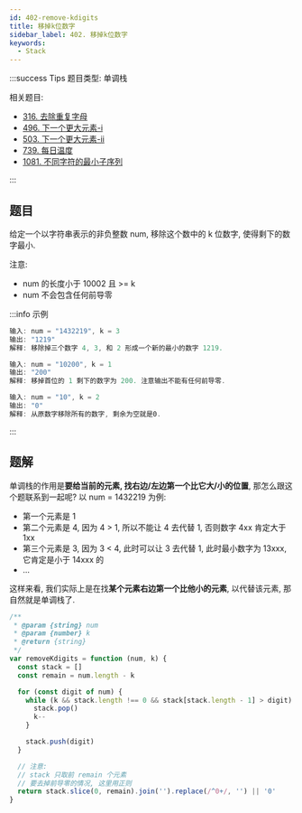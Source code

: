 ```yaml
---
id: 402-remove-kdigits
title: 移掉k位数字
sidebar_label: 402. 移掉k位数字
keywords:
  - Stack
---
```


:::success Tips
题目类型: 单调栈

相关题目:

- [316. 去除重复字母](/leetcode/medium/316-remove-duplicate-letters)
- [496. 下一个更大元素-i](/leetcode/easy/496-next-greater-element)
- [503. 下一个更大元素-ii](/leetcode/medium/503-next-greater-elements)
- [739. 每日温度](/leetcode/medium/739-daily-temperatures)
- [1081. 不同字符的最小子序列](/leetcode/medium/1081-smallest-subsequence)

:::

## 题目

给定一个以字符串表示的非负整数 num, 移除这个数中的 k 位数字, 使得剩下的数字最小.

注意:

- num 的长度小于 10002 且 >= k
- num 不会包含任何前导零

:::info 示例

```ts
输入: num = "1432219", k = 3
输出: "1219"
解释: 移除掉三个数字 4, 3, 和 2 形成一个新的最小的数字 1219.
```

```ts
输入: num = "10200", k = 1
输出: "200"
解释: 移掉首位的 1 剩下的数字为 200. 注意输出不能有任何前导零.
```

```ts
输入: num = "10", k = 2
输出: "0"
解释: 从原数字移除所有的数字, 剩余为空就是0.
```

:::

## 题解

单调栈的作用是**要给当前的元素, 找右边/左边第一个比它大/小的位置**, 那怎么跟这个题联系到一起呢? 以 num = 1432219 为例:

- 第一个元素是 1
- 第二个元素是 4, 因为 4 > 1, 所以不能让 4 去代替 1, 否则数字 4xx 肯定大于 1xx
- 第三个元素是 3, 因为 3 < 4, 此时可以让 3 去代替 1, 此时最小数字为 13xxx, 它肯定是小于 14xxx 的
- ...

这样来看, 我们实际上是在找**某个元素右边第一个比他小的元素**, 以代替该元素, 那自然就是单调栈了.

```ts
/**
 * @param {string} num
 * @param {number} k
 * @return {string}
 */
var removeKdigits = function (num, k) {
  const stack = []
  const remain = num.length - k

  for (const digit of num) {
    while (k && stack.length !== 0 && stack[stack.length - 1] > digit) {
      stack.pop()
      k--
    }

    stack.push(digit)
  }

  // 注意:
  // stack 只取前 remain 个元素
  // 要去掉前导零的情况, 这里用正则
  return stack.slice(0, remain).join('').replace(/^0+/, '') || '0'
}
```
